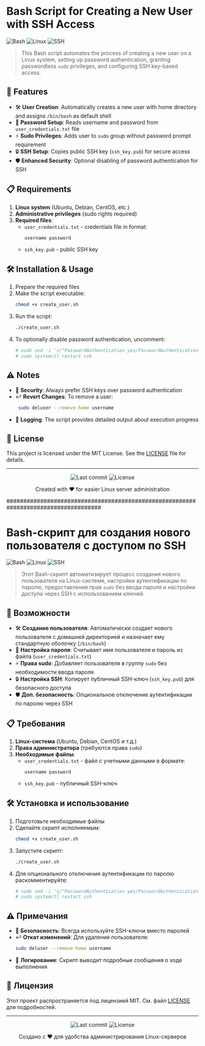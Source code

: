 
# Bash Script for Creating a New User with SSH Access

![Bash](https://img.shields.io/badge/-Bash-4EAA25?logo=gnu-bash&logoColor=white) ![Linux](https://img.shields.io/badge/-Linux-FCC624?logo=linux&logoColor=black) ![SSH](https://img.shields.io/badge/-SSH-67A1D6?logo=ssh&logoColor=white)

> This Bash script automates the process of creating a new user on a Linux system, setting up password authentication, granting passwordless `sudo` privileges, and configuring SSH key-based access.

## 🚀 Features

- 🛠 **User Creation**: Automatically creates a new user with home directory and assigns `/bin/bash` as default shell
- 🔑 **Password Setup**: Reads username and password from `user_credentials.txt` file
- ⚡ **Sudo Privileges**: Adds user to `sudo` group without password prompt requirement
- 🔒 **SSH Setup**: Copies public SSH key (`ssh_key.pub`) for secure access
- 🛡 **Enhanced Security**: Optional disabling of password authentication for SSH

## 📋 Requirements

1. **Linux system** (Ubuntu, Debian, CentOS, etc.)
2. **Administrative privileges** (sudo rights required)
3. **Required files**:
   - `user_credentials.txt` - credentials file in format:
     ```text
     username password
     ```
   - `ssh_key.pub` - public SSH key

## 🛠 Installation & Usage

1. Prepare the required files
2. Make the script executable:
   ```bash
   chmod +x create_user.sh
   ```
3. Run the script:
   ```bash
   ./create_user.sh
   ```
4. To optionally disable password authentication, uncomment:
   ```bash
   # sudo sed -i 's/^PasswordAuthentication yes/PasswordAuthentication no/' /etc/ssh/sshd_config
   # sudo systemctl restart ssh
   ```

## ⚠️ Notes

- 🔐 **Security**: Always prefer SSH keys over password authentication
- ↩️ **Revert Changes**: To remove a user:
  ```bash
   sudo deluser --remove-home username
   ```
- 📜 **Logging**: The script provides detailed output about execution progress

## 📜 License

This project is licensed under the MIT License. See the [LICENSE](LICENSE) file for details.

---

<p align="center">
  <img src="https://img.shields.io/github/last-commit/username/repo?style=for-the-badge" alt="Last commit">
  <img src="https://img.shields.io/github/license/username/repo?style=for-the-badge" alt="License">
</p>

<p align="center">
  Created with ❤️ for easier Linux server administration
</p>



 ####################################################################################
 
 # Bash-скрипт для создания нового пользователя с доступом по SSH

![Bash](https://img.shields.io/badge/-Bash-4EAA25?logo=gnu-bash&logoColor=white) ![Linux](https://img.shields.io/badge/-Linux-FCC624?logo=linux&logoColor=black) ![SSH](https://img.shields.io/badge/-SSH-67A1D6?logo=ssh&logoColor=white)

> Этот Bash-скрипт автоматизирует процесс создания нового пользователя на Linux-системе, настройки аутентификации по паролю, предоставления прав `sudo` без ввода пароля и настройки доступа через SSH с использованием ключей.

## 🚀 Возможности

- 🛠 **Создание пользователя**: Автоматически создает нового пользователя с домашней директорией и назначает ему стандартную оболочку (`/bin/bash`)
- 🔑 **Настройка пароля**: Считывает имя пользователя и пароль из файла (`user_credentials.txt`)
- ⚡ **Права sudo**: Добавляет пользователя в группу `sudo` без необходимости ввода пароля
- 🔒 **Настройка SSH**: Копирует публичный SSH-ключ (`ssh_key.pub`) для безопасного доступа
- 🛡 **Доп. безопасность**: Опциональное отключение аутентификации по паролю через SSH

## 📋 Требования

1. **Linux-система** (Ubuntu, Debian, CentOS и т.д.)
2. **Права администратора** (требуются права `sudo`)
3. **Необходимые файлы**:
   - `user_credentials.txt` - файл с учетными данными в формате:
     ```text
     username password
     ```
   - `ssh_key.pub` - публичный SSH-ключ

## 🛠 Установка и использование

1. Подготовьте необходимые файлы
2. Сделайте скрипт исполняемым:
   ```bash
   chmod +x create_user.sh
   ```
3. Запустите скрипт:
   ```bash
   ./create_user.sh
   ```
4. Для опционального отключения аутентификации по паролю раскомментируйте:
   ```bash
   # sudo sed -i 's/^PasswordAuthentication yes/PasswordAuthentication no/' /etc/ssh/sshd_config
   # sudo systemctl restart ssh
   ```

## ⚠️ Примечания

- 🔐 **Безопасность**: Всегда используйте SSH-ключи вместо паролей
- ↩️ **Откат изменений**: Для удаления пользователя:
  ```bash
  sudo deluser --remove-home username
  ```
- 📜 **Логирование**: Скрипт выводит подробные сообщения о ходе выполнения

## 📜 Лицензия

Этот проект распространяется под лицензией MIT. См. файл [LICENSE](LICENSE) для подробностей.

---

<p align="center">
  <img src="https://img.shields.io/github/last-commit/username/repo?style=for-the-badge" alt="Last commit">
  <img src="https://img.shields.io/github/license/username/repo?style=for-the-badge" alt="License">
</p>

<p align="center">
  Создано с ❤️ для удобства администрирования Linux-серверов
</p>
